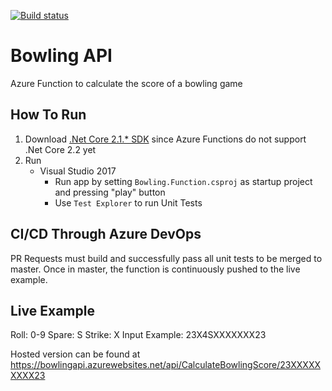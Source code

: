 [![Build status](https://joshclaxton.visualstudio.com/Root/_apis/build/status/BowlingAPI)](https://joshclaxton.visualstudio.com/Root/_build/latest?definitionId=2)

# Bowling API
Azure Function to calculate the score of a bowling game

## How To Run
1. Download [.Net Core 2.1.* SDK](https://dotnet.microsoft.com/download/dotnet-core/2.1) since Azure Functions do not support .Net Core 2.2 yet
2. Run 
	- Visual Studio 2017
		- Run app by setting `Bowling.Function.csproj` as startup project and pressing "play" button
		- Use `Test Explorer` to run Unit Tests

## CI/CD Through Azure DevOps
PR Requests must build and successfully pass all unit tests to be merged to master. Once in master, the function is continuously pushed to the live example.

## Live Example
Roll: 0-9
Spare: S
Strike: X
Input Example: 23X4SXXXXXXX23

Hosted version can be found at https://bowlingapi.azurewebsites.net/api/CalculateBowlingScore/23XXXXXXXXX23